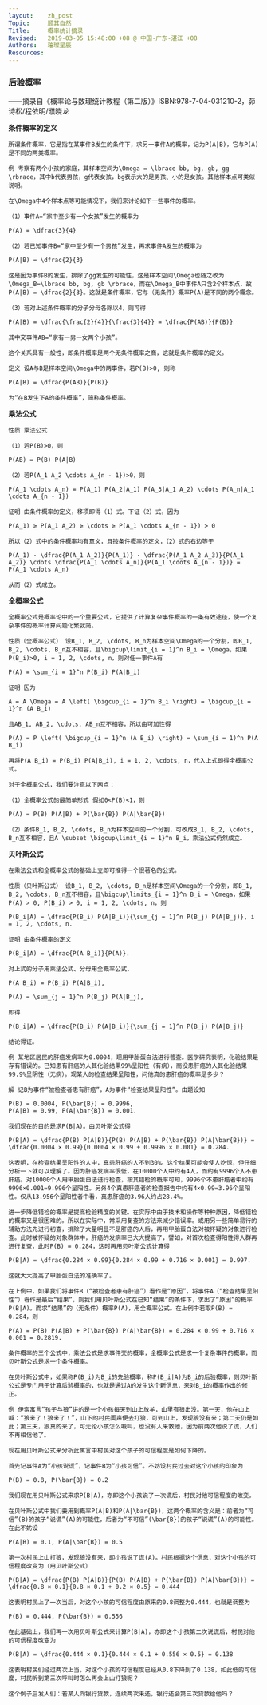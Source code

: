```yaml
---
layout:    zh_post
Topic:     顺其自然
Title:     概率统计摘录
Revised:   2019-03-05 15:48:00 +08 @ 中国-广东-湛江 +08
Authors:   璀璨星辰
Resources:
---
```


### 后验概率

——摘录自《概率论与数理统计教程（第二版）》ISBN:978-7-04-031210-2，茆诗松/程依明/濮晓龙

**条件概率的定义**

~~~~~~~~~~~~~~~~~~~~~~~~~~~~~~~~~~~~~~~~~~~~~~~~~~~~~~~~~~~~~~~~~~~~~~~~~~~~~~~~
所谓条件概率，它是指在某事件B发生的条件下，求另一事件A的概率，记为P(A|B)，它与P(A)是不同的两类概率。

例 考察有两个小孩的家庭，其样本空间为\Omega = \lbrace bb, bg, gb, gg \rbrace，其中b代表男孩，g代表女孩，bg表示大的是男孩、小的是女孩。其他样本点可类似说明。

在\Omega中4个样本点等可能情况下，我们来讨论如下一些事件的概率。

（1）事件A=“家中至少有一个女孩”发生的概率为

P(A) = \dfrac{3}{4}

（2）若已知事件B=“家中至少有一个男孩”发生，再求事件A发生的概率为

P(A|B) = \dfrac{2}{3}

这是因为事件B的发生，排除了gg发生的可能性，这是样本空间\Omega也随之改为\Omega_B=\lbrace bb, bg, gb \rbrace，而在\Omega_B中事件A只含2个样本点，故P(A|B) = \dfrac{2}{3}。这就是条件概率，它与（无条件）概率P(A)是不同的两个概念。

（3）若对上述条件概率的分子分母各除以4，则可得

P(A|B) = \dfrac{\frac{2}{4}}{\frac{3}{4}} = \dfrac{P(AB)}{P(B)}

其中交事件AB=“家有一男一女两个小孩”。

这个关系具有一般性，即条件概率是两个无条件概率之商，这就是条件概率的定义。

定义 设A与B是样本空间\Omega中的两事件，若P(B)>0, 则称

P(A|B) = \dfrac{P(AB)}{P(B)}

为“在B发生下A的条件概率”，简称条件概率。
~~~~~~~~~~~~~~~~~~~~~~~~~~~~~~~~~~~~~~~~~~~~~~~~~~~~~~~~~~~~~~~~~~~~~~~~~~~~~~~~

**乘法公式**

~~~~~~~~~~~~~~~~~~~~~~~~~~~~~~~~~~~~~~~~~~~~~~~~~~~~~~~~~~~~~~~~~~~~~~~~~~~~~~~~
性质 乘法公式

（1）若P(B)>0，则

P(AB) = P(B) P(A|B)

（2）若P(A_1 A_2 \cdots A_{n - 1})>0，则

P(A_1 \cdots A_n) = P(A_1) P(A_2|A_1) P(A_3|A_1 A_2) \cdots P(A_n|A_1 \cdots A_{n - 1})

证明 由条件概率的定义，移项即得（1）式。下证（2）式，因为

P(A_1) ≥ P(A_1 A_2) ≥ \cdots ≥ P(A_1 \cdots A_{n - 1}) > 0

所以（2）式中的条件概率均有意义，且按条件概率的定义，（2）式的右边等于

P(A_1) · \dfrac{P(A_1 A_2)}{P(A_1)} · \dfrac{P(A_1 A_2 A_3)}{P(A_1 A_2)} \cdots \dfrac{P(A_1 \cdots A_n)}{P(A_1 \cdots A_{n - 1})} = P(A_1 \cdots A_n)

从而（2）式成立。
~~~~~~~~~~~~~~~~~~~~~~~~~~~~~~~~~~~~~~~~~~~~~~~~~~~~~~~~~~~~~~~~~~~~~~~~~~~~~~~~

**全概率公式**

~~~~~~~~~~~~~~~~~~~~~~~~~~~~~~~~~~~~~~~~~~~~~~~~~~~~~~~~~~~~~~~~~~~~~~~~~~~~~~~~
全概率公式是概率论中的一个重要公式，它提供了计算复杂事件概率的一条有效途径，使一个复杂事件的概率计算问题化繁就简。

性质（全概率公式） 设B_1, B_2, \cdots, B_n为样本空间\Omega的一个分割，即B_1, B_2, \cdots, B_n互不相容，且\bigcup\limit_{i = 1}^n B_i = \Omega，如果P(B_i)>0, i = 1, 2, \cdots, n，则对任一事件A有

P(A) = \sum_{i = 1}^n P(B_i) P(A|B_i)

证明 因为

A = A \Omega = A \left( \bigcup_{i = 1}^n B_i \right) = \bigcup_{i = 1}^n (A B_i)

且AB_1, AB_2, \cdots, AB_n互不相容，所以由可加性得

P(A) = P \left( \bigcup_{i = 1}^n (A B_i) \right) = \sum_{i = 1)^n P(A B_i)

再将P(A B_i) = P(B_i) P(A|B_i), i = 1, 2, \cdots, n，代入上式即得全概率公式。

对于全概率公式，我们要注意以下两点：

（1）全概率公式的最简单形式 假如0<P(B)<1，则

P(A) = P(B) P(A|B) + P(\bar{B}) P(A|\bar{B})

（2）条件B_1, B_2, \cdots, B_n为样本空间的一个分割，可改成B_1, B_2, \cdots, B_n互不相容，且A \subset \bigcup\limit_{i = 1}^n B_i，乘法公式仍然成立。
~~~~~~~~~~~~~~~~~~~~~~~~~~~~~~~~~~~~~~~~~~~~~~~~~~~~~~~~~~~~~~~~~~~~~~~~~~~~~~~~

**贝叶斯公式**

~~~~~~~~~~~~~~~~~~~~~~~~~~~~~~~~~~~~~~~~~~~~~~~~~~~~~~~~~~~~~~~~~~~~~~~~~~~~~~~~
在乘法公式和全概率公式的基础上立即可推得一个很著名的公式。

性质（贝叶斯公式） 设B_1, B_2, \cdots, B_n是样本空间\Omega的一个分割，即B_1, B_2, \cdots, B_n互不相容，且\bigcup\limits_{i = 1}^n B_i = \Omega，如果P(A) > 0, P(B_i) > 0, i = 1, 2, \cdots, n，则

P(B_i|A) = \dfrac{P(B_i) P(A|B_i)}{\sum_{j = 1}^n P(B_j) P(A|B_j)}, i = 1, 2, \cdots, n.

证明 由条件概率的定义

P(B_i|A) = \dfrac{P(A B_i)}{P(A)}.

对上式的分子用乘法公式、分母用全概率公式，

P(A B_i) = P(B_i) P(A|B_i),

P(A) = \sum_{j = 1}^n P(B_j) P(A|B_j),

即得

P(B_i|A) = \dfrac{P(B_i) P(A|B_i)}{\sum_{j = 1}^n P(B_j) P(A|B_j)}

结论得证。
~~~~~~~~~~~~~~~~~~~~~~~~~~~~~~~~~~~~~~~~~~~~~~~~~~~~~~~~~~~~~~~~~~~~~~~~~~~~~~~~

~~~~~~~~~~~~~~~~~~~~~~~~~~~~~~~~~~~~~~~~~~~~~~~~~~~~~~~~~~~~~~~~~~~~~~~~~~~~~~~~
例 某地区居民的肝癌发病率为0.0004，现用甲胎蛋白法进行普查。医学研究表明，化验结果是存有错误的。已知患有肝癌的人其化验结果99%呈阳性（有病），而没患肝癌的人其化验结果99.9%呈阴性（无病）。现某人的检查结果呈阳性，问他真的患肝癌的概率是多少？

解 记B为事件“被检查者患有肝癌”，A为事件“检查结果呈阳性”。由题设知

P(B) = 0.0004, P(\bar{B}) = 0.9996,
P(A|B) = 0.99, P(A|\bar{B}) = 0.001.

我们现在的目的是求P(B|A)。由贝叶斯公式得

P(B|A) = \dfrac{P(B) P(A|B)}{P(B) P(A|B) + P(\bar{B}) P(A|\bar{B})} = \dfrac{0.0004 × 0.99}{0.0004 × 0.99 + 0.9996 × 0.001} = 0.284.

这表明，在检查结果呈阳性的人中，真患肝癌的人不到30%。这个结果可能会使人吃惊，但仔细分析一下就可以理解了。因为肝癌发病率很低，在10000个人中约有4人，而约有9996个人不患肝癌。对10000个人用甲胎蛋白法进行检查，按其错检的概率可知，9996个不患肝癌者中约有9996×0.001=9.996个呈阳性。另外4个真患肝癌者的检查报告中约有4×0.99=3.96个呈阳性。仅从13.956个呈阳性者中看，真患肝癌的3.96人约占28.4%。

进一步降低错检的概率是提高检验精度的关键。在实际中由于技术和操作等种种原因，降低错检的概率又是很困难的。所以在实际中，常采用复查的方法来减少错误率。或用另一些简单易行的辅助方法先进行初查，排除了大量明显不是肝癌的人后，再用甲胎蛋白法对被怀疑的对象进行检查。此时被怀疑的对象群体中，肝癌的发病率已大大提高了，譬如，对首次检查得阳性得人群再进行复查，此时P(B) = 0.284，这时再用贝叶斯公式计算得

P(B|A) = \dfrac{0.284 × 0.99}{0.284 × 0.99 + 0.716 × 0.001} = 0.997.

这就大大提高了甲胎蛋白法的准确率了。

在上例中，如果我们将事件B（“被检查者患有肝癌”）看作是“原因”，将事件A（“检查结果呈阳性”）看作是最后“结果”，则我们用贝叶斯公式在已知“结果”的条件下，求出了“原因”的概率P(B|A)。而求“结果”的（无条件）概率P(A)，用全概率公式。在上例中若取P(B) = 0.284，则

P(A) = P(B) P(A|B) + P(\bar{B}) P(A|\bar{B}) = 0.284 × 0.99 + 0.716 × 0.001 = 0.2819.

条件概率的三个公式中，乘法公式是求事件交的概率，全概率公式是求一个复杂事件的概率，而贝叶斯公式是求一个条件概率。

在贝叶斯公式中，如果称P(B_i)为B_i的先验概率，称P(B_i|A)为B_i的后验概率，则贝叶斯公式是专门用于计算后验概率的，也就是通过A的发生这个新信息，来对B_i的概率作出的修正。
~~~~~~~~~~~~~~~~~~~~~~~~~~~~~~~~~~~~~~~~~~~~~~~~~~~~~~~~~~~~~~~~~~~~~~~~~~~~~~~~

~~~~~~~~~~~~~~~~~~~~~~~~~~~~~~~~~~~~~~~~~~~~~~~~~~~~~~~~~~~~~~~~~~~~~~~~~~~~~~~~
例 伊索寓言“孩子与狼”讲的是一个小孩每天到山上放羊，山里有狼出没。第一天，他在山上喊：“狼来了！狼来了！”，山下的村民闻声便去打狼，可到山上，发现狼没有来；第二天仍是如此；第三天，狼真的来了，可无论小孩怎么喊叫，也没有人来救他，因为前两次他说了谎，人们不再相信他了。

现在用贝叶斯公式来分析此寓言中村民对这个孩子的可信程度是如何下降的。

首先记事件A为“小孩说谎”，记事件B为“小孩可信”。不妨设村民过去对这个小孩的印象为

P(B) = 0.8, P(\bar{B}) = 0.2

我们现在用贝叶斯公式来求P(B|A)，亦即这个小孩说了一次谎后，村民对他可信程度的改变。

在贝叶斯公式中我们要用到概率P(A|B)和P(A|\bar{B})，这两个概率的含义是：前者为“可信”(B)的孩子“说谎”(A)的可能性，后者为“不可信”(\bar{B})的孩子“说谎”(A)的可能性。在此不妨设

P(A|B) = 0.1, P(A|\bar{B}) = 0.5

第一次村民上山打狼，发现狼没有来，即小孩说了谎(A)。村民根据这个信息，对这个小孩的可信程度改变为（用贝叶斯公式）

P(B|A) = \dfrac{P(B) P(A|B)}{P(B) P(A|B) + P(\bar{B}) P(A|\bar{B})} = \dfrac{0.8 × 0.1}{0.8 × 0.1 + 0.2 × 0.5} = 0.444

这表明村民上了一次当后，对这个小孩的可信程度由原来的0.8调整为0.444，也就是调整为

P(B) = 0.444, P(\bar{B}) = 0.556

在此基础上，我们再一次用贝叶斯公式来计算P(B|A)，亦即这个小孩第二次说谎后，村民对他的可信程度改变为

P(B|A) = \dfrac{0.444 × 0.1}{0.444 × 0.1 + 0.556 × 0.5} = 0.138

这表明村民们经过两次上当，对这个小孩的可信程度已经从0.8下降到了0.138，如此低的可信度，村民听到第三次呼叫时怎么再会上山打狼呢？

这个例子启发人们：若某人向银行贷款，连续两次未还，银行还会第三次贷款给他吗？
~~~~~~~~~~~~~~~~~~~~~~~~~~~~~~~~~~~~~~~~~~~~~~~~~~~~~~~~~~~~~~~~~~~~~~~~~~~~~~~~
